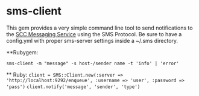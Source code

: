 sms-client
==========

This gem provides a very simple command line tool to send notifications to the [SCC Messaging Service](https://github.com/vlewin/sms-server) using the SMS Protocol.
Be sure to have a config.yml with proper sms-server settings inside a ~/.sms directory.

**Rubygem:

`sms-client -m "message" -s host-/sender name -t 'info' | 'error'`

** Ruby:
`client = SMS::Client.new(:server => 'http://localhost:9292/enqueue', :username => 'user', :password => 'pass')`
`client.notify('message', 'sender', 'type')`
